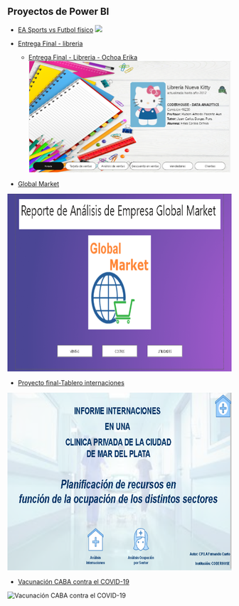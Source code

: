 ## Proyectos de Power BI

- <a href="EA Sports vs Futbol físico.pdf">EA Sports vs Futbol físico</a>
![](https://github.com/erikaceciliaochoa/PowerBI-projects/blob/main/EA%20Sports%20vs%20Futbol%20f%C3%ADsico.PNG)

- <a href="Entrega Final - libreria.pdf">Entrega Final - libreria</a>
  - <a href="Entrega Final - Libreria - Ochoa Erika.pdf">Entrega Final - Libreria - Ochoa Erika</a>
![](https://github.com/erikaceciliaochoa/PowerBI-projects/blob/main/Entrega%20Final%20-%20libreria.PNG)
           
- <a href="Global Market.pdf">Global Market</a>
<img src="Global Market.PNG" alt="Global Market" width="700" height="400">

- <a href="proyecto-final-tablero-internaciones.pdf">Proyecto final-Tablero internaciones</a>
<img src="proyecto-final-tablero-internaciones.PNG" alt="Proyecto final-Tablero internaciones" width="700" height="400">

 - <a href="Vacunación CABA contra el COVID-19.pdf">Vacunación CABA contra el COVID-19</a>
 <img src="Vacunación CABA contra el COVID-19.PNG" alt="Vacunación CABA contra el COVID-19" width="700" height="400">
